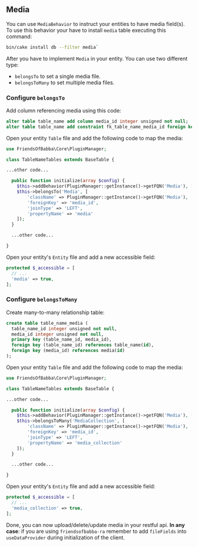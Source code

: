 ## Media

You can use `MediaBehavior` to instruct your entities to have media field(s).
To use this behavior your have to install `media` table executing this command:

```sh
bin/cake install db --filter media`
```

After you have to implement `Media` in your entity. You can use two different type:

- `belongsTo` to set a single media file.
- `belongsToMany` to set multiple media files.

### Configure `belongsTo`

Add column referencing media using this code:

```sql
alter table table_name add column media_id integer unsigned not null;
alter table table_name add constraint fk_table_name_media_id foreign key (media_id) references media(id);
```

Open your entity `Table` file and add the following code to map the media:

```php
use FriendsOfBabba\Core\PluginManager;

class TableNameTables extends BaseTable {

...other code...

  public function initialize(array $config) {
    $this->addBehavior(PluginManager::getInstance()->getFQN('Media'), ['media']));
    $this->belongsTo('Media', [
        'className' => PluginManager::getInstance()->getFQN('Media'),
        'foreignKey' => 'media_id',
        'joinType' => 'LEFT',
        'propertyName' => 'media'
    ]);
  }

  ...other code...

}
```

Open your entity's `Entity` file and add a new accessible field:

```php
protected $_accessible = [
  // ...
  'media' => true,
];
```

### Configure `belongsToMany`

Create many-to-many relationship table:

```sql
create table table_name_media (
  table_name_id integer unsigned not null,
  media_id integer unsigned not null,
  primary key (table_name_id, media_id),
  foreign key (table_name_id) references table_name(id),
  foreign key (media_id) references media(id)
);
```

Open your entity `Table` file and add the following code to map the media:

```php
use FriendsOfBabba\Core\PluginManager;

class TableNameTables extends BaseTable {

...other code...

  public function initialize(array $config) {
    $this->addBehavior(PluginManager::getInstance()->getFQN('Media'), ['media']));
    $this->belongsToMany('MediaCollection', [
        'className' => PluginManager::getInstance()->getFQN('Media'),
        'foreignKey' => 'media_id',
        'joinType' => 'LEFT',
        'propertyName' => 'media_collection'
    ]);
  }

  ...other code...

}
```

Open your entity's `Entity` file and add a new accessible field:

```php
protected $_accessible = [
  // ...
  'media_collection' => true,
];
```

Done, you can now upload/delete/update media in your restful api.
**In any case**: if you are using `friendsofbabba-ra` remember to
add `fileFields` into `useDataProvider`
during initialization of the client.
